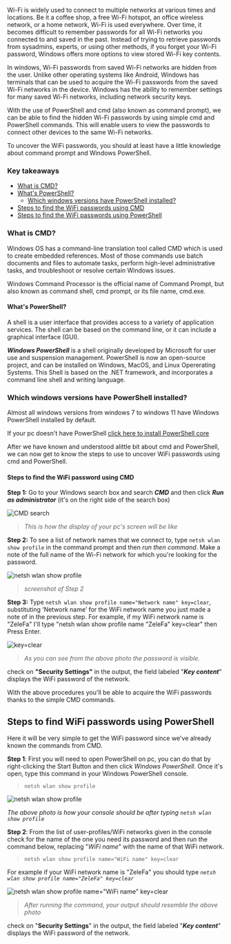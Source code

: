 Wi-Fi is widely used to connect to multiple networks at various times and locations. Be it a coffee shop, a free Wi-Fi hotspot, an office wireless network, or a home network, Wi-Fi is used everywhere. Over time, it becomes difficult to remember passwords for all Wi-Fi networks you connected to and saved in the past. Instead of trying to retrieve passwords from sysadmins, experts, or using other methods, if you forget your Wi-Fi password, Windows offers more options to view stored Wi-Fi key contents.

In windows, Wi-Fi passwords from saved Wi-Fi networks are hidden from the user. Unlike other operating systems like Android, Windows has terminals that can be used to acquire the Wi-Fi passwords from the saved Wi-Fi networks in the device. Windows has the ability to remember settings for many saved Wi-Fi networks, including network security keys.

With the use of PowerShell and cmd (also known as command prompt), we can be able to find the hidden Wi-Fi passwords by using simple cmd and PowerShell commands. This will enable users to view the passwords to connect other devices to the same Wi-Fi networks.

To uncover the WiFi passwords, you should at least have a little knowledge about command prompt and Windows PowerShell.

### Key takeaways

- [What is CMD?](#what-is-cmd?)
- [What's PowerShell?](#what's-powershell?)
  - [Which windows versions have PowerShell installed?](which-windows-versions-have-powershell-installed?)
- [Steps to find the WiFi passwords using CMD](#steps-to-find-the-wifi-passwords-using-cmd)
- [Steps to find the WiFi passwords using PowerShell](#steps-to-find-the-wifi-passwords-using-powershell)

### What is CMD?

Windows OS has a command-line translation tool called CMD which is used to create embedded references. Most of those commands use batch documents and files to automate tasks, perform high-level administrative tasks, and troubleshoot or resolve certain Windows issues.

Windows Command Processor is the official name of Command Prompt, but also known as command shell, cmd prompt, or its file name, cmd.exe.

#### What's PowerShell?

A shell is a user interface that provides access to a variety of application services. The shell can be based on the command line, or it can include a graphical interface (GUI).

***Windows PowerShell*** is a shell originally developed by Microsoft for user use and suspension management. PowerShell is now an open-source project, and can be installed on Windows, MacOS, and Linux Opererating Systems. This Shell is based on the .NET framework, and incorporates a command line shell and writing language.

### Which windows versions have PowerShell installed?

Almost all windows versions from windows 7 to windows 11 have Windows PowerShell installed by default.

If your pc doesn't have PowerShell [click here to install PowerShell core](https://docs.microsoft.com/en-us/powershell/scripting/install/installing-powershell-on-windows?view=powershell-7.1)


After we have known and understood alittle bit about cmd and PowerShell, we can now get to know the steps to use to uncover WiFi passwords using cmd and PowerShell.

#### Steps to find the WiFi password using CMD

**Step 1:** Go to your Windows search box and search ***CMD*** and then click ***Run as administrator*** (it's on the right side of the search box)

![CMD search](/engineering-education/uncovering-WiFi-passwords-from-windows/cmd.jpg)

> *This is how the display of your pc's screen will be like*

**Step 2:** To see a list of network names that we connect to, type `netsh wlan show profile` in the command prompt and then _run then command_. Make a note of the full name of the Wi-Fi network for which you're looking for the password.


![netsh wlan show profile](/engineering-education/uncovering-WiFi-passwords-from-windows/profile.png)

> *screenshot of Step 2*

**Step 3:** Type `netsh wlan show profile name="Network name" key=clear`, substituting ‘Network name’ for the WiFi network name you just made a note of in the previous step. For example, if my WiFi network name is "ZeleFa" I'll type "netsh wlan show profile name "ZeleFa" key=clear" then Press Enter. 

![key=clear](/engineering-education/uncovering-WiFi-passwords-from-windows/keyclear.png)

> *As you can see from the above photo the password is visible.*

check on __"Security Settings"__ in the output, the field labeled "***Key content***" displays the WiFi password of the network.

With the above procedures you'll be able to acquire the WiFi passwords thanks to the simple CMD commands.

## Steps to find WiFi passwords using PowerShell

Here it will be very simple to get the WiFi password since we've already known the commands from CMD.

**Step 1**: First you will need to open PowerShell on pc, you can do that by right-clicking the Start Button and then click _Windows PowerShell_. Once it's open, type this command in your Windows PowerShell console.

> `netsh wlan show profile`

![netsh wlan show profile](/engineering-education/uncovering-WiFi-passwords-from-windows/powershellprofile.png)

_The above photo is how your console should be after typing `netsh wlan show profile`_

**Step 2**: From the list of user-profiles/WiFi networks given in the console check for the name of the one you need its password and then run the command below, replacing "_WiFi name_" with the name of that WiFi network.

> `netsh wlan show profile name="WiFi name" key=clear`

For example if your WiFi network name is "ZeleFa" you should type _`netsh wlan show profile name="ZeleFa" key=clear`_

![netsh wlan show profile name="WiFi name" key=clear](/engineering-education/uncovering-WiFi-passwords-from-windows/passwordclear.png)

> _After running the command, your output should resemble the above photo_

check on "__Security Settings__" in the output, the field labeled "___Key content___" displays the WiFi password of the network.



